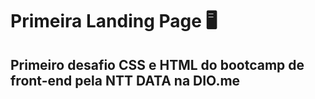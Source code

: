 # Primeira Landing Page :desktop_computer:

## Primeiro desafio CSS e HTML do bootcamp de front-end pela NTT DATA na DIO.me



# 





